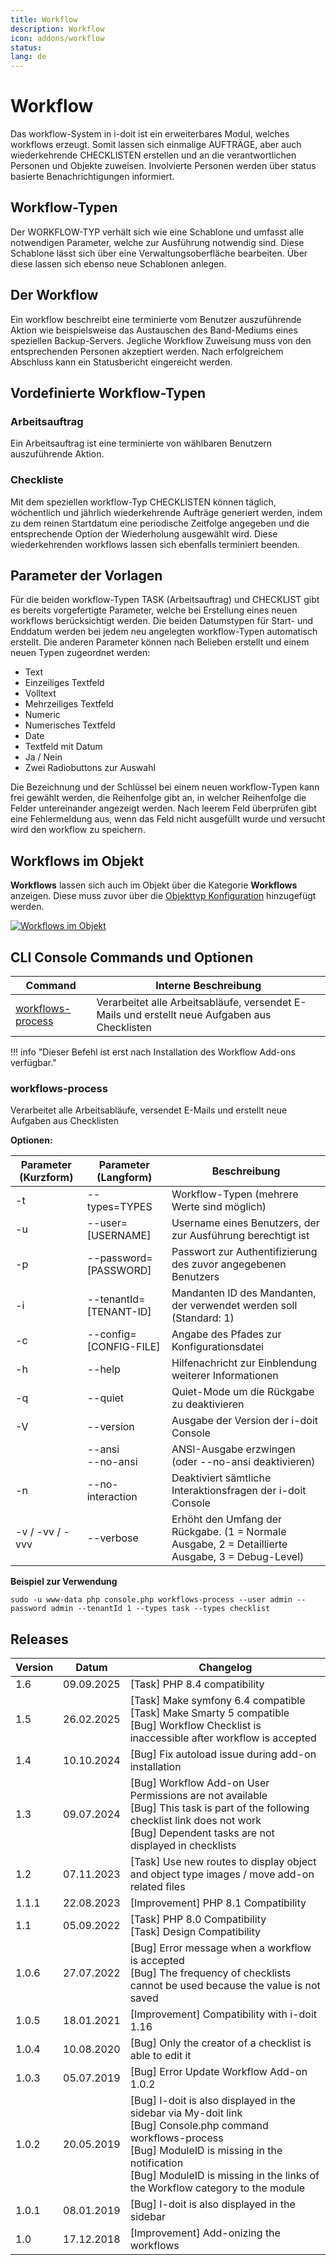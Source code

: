 ```yaml
---
title: Workflow
description: Workflow
icon: addons/workflow
status:
lang: de
---
```


# Workflow

Das workflow-System in i-doit ist ein erweiterbares Modul, welches workflows erzeugt. Somit lassen sich einmalige AUFTRÄGE, aber auch wiederkehrende CHECKLISTEN erstellen und an die verantwortlichen Personen und Objekte zuweisen. Involvierte Personen werden über status basierte Benachrichtigungen informiert.

## Workflow-Typen

Der WORKFLOW-TYP verhält sich wie eine Schablone und umfasst alle notwendigen Parameter, welche zur Ausführung notwendig sind. Diese Schablone lässt sich über eine Verwaltungsoberfläche bearbeiten. Über diese lassen sich ebenso neue Schablonen anlegen.

## Der Workflow

Ein workflow beschreibt eine terminierte vom Benutzer auszuführende Aktion wie beispielsweise das Austauschen des Band-Mediums eines speziellen Backup-Servers. Jegliche Workflow Zuweisung muss von den entsprechenden Personen akzeptiert werden. Nach erfolgreichem Abschluss kann ein Statusbericht eingereicht werden.

## Vordefinierte Workflow-Typen

### Arbeitsauftrag

Ein Arbeitsauftrag ist eine terminierte von wählbaren Benutzern auszuführende Aktion.

### Checkliste

Mit dem speziellen workflow-Typ CHECKLISTEN können täglich, wöchentlich und jährlich wiederkehrende Aufträge generiert werden, indem zu dem reinen Startdatum eine periodische Zeitfolge angegeben und die entsprechende Option der Wiederholung ausgewählt wird. Diese wiederkehrenden workflows lassen sich ebenfalls terminiert beenden.

## Parameter der Vorlagen

Für die beiden workflow-Typen TASK (Arbeitsauftrag) und CHECKLIST gibt es bereits vorgefertigte Parameter, welche bei Erstellung eines neuen workflows berücksichtigt werden. Die beiden Datumstypen für Start- und Enddatum werden bei jedem neu angelegten workflow-Typen automatisch erstellt. Die anderen Parameter können nach Belieben erstellt und einem neuen Typen zugeordnet werden:

*   Text
*   Einzeiliges Textfeld
*   Volltext
*   Mehrzeiliges Textfeld
*   Numeric
*   Numerisches Textfeld
*   Date
*   Textfeld mit Datum
*   Ja / Nein
*   Zwei Radiobuttons zur Auswahl

Die Bezeichnung und der Schlüssel bei einem neuen workflow-Typen kann frei gewählt werden, die Reihenfolge gibt an, in welcher Reihenfolge die Felder untereinander angezeigt werden. Nach leerem Feld überprüfen gibt eine Fehlermeldung aus, wenn das Feld nicht ausgefüllt wurde und versucht wird den workflow zu speichern.

## Workflows im Objekt

**Workflows** lassen sich auch im Objekt über die Kategorie **Workflows** anzeigen. Diese muss zuvor über die [Objekttyp Konfiguration](../grundlagen/zurodnung-von-kategorien-zu-objekttypen.md) hinzugefügt werden.

[![Workflows im Objekt](../assets/images/de/i-doit-add-ons/workflow/1-wf.png)](../assets/images/de/i-doit-add-ons/workflow/1-wf.png)

## CLI Console Commands und Optionen

| Command                                 | Interne Beschreibung                                                                          |
| --------------------------------------- | --------------------------------------------------------------------------------------------- |
| [workflows-process](#workflows-process) | Verarbeitet alle Arbeitsabläufe, versendet E-Mails und erstellt neue Aufgaben aus Checklisten |

!!! info "Dieser Befehl ist erst nach Installation des Workflow Add-ons verfügbar."

### workflows-process

Verarbeitet alle Arbeitsabläufe, versendet E-Mails und erstellt neue Aufgaben aus Checklisten

**Optionen:**

| Parameter (Kurzform) | Parameter (Langform)   | Beschreibung                                                                                     |
| -------------------- | ---------------------- | ------------------------------------------------------------------------------------------------ |
| -t                   | --types=TYPES          | Workflow-Typen (mehrere Werte sind möglich)                                                      |
| -u                   | --user=[USERNAME]      | Username eines Benutzers, der zur Ausführung berechtigt ist                                      |
| -p                   | --password=[PASSWORD]  | Passwort zur Authentifizierung des zuvor angegebenen Benutzers                                   |
| -i                   | --tenantId=[TENANT-ID] | Mandanten ID des Mandanten, der verwendet werden soll (Standard: 1)                              |
| -c                   | --config=[CONFIG-FILE] | Angabe des Pfades zur Konfigurationsdatei                                                        |
| -h                   | --help                 | Hilfenachricht zur Einblendung weiterer Informationen                                            |
| -q                   | --quiet                | Quiet-Mode um die Rückgabe zu deaktivieren                                                       |
| -V                   | --version              | Ausgabe der Version der i-doit Console                                                           |
|                      | --ansi<br>--no-ansi    | ANSI-Ausgabe erzwingen (oder --no-ansi deaktivieren)                                             |
| -n                   | --no-interaction       | Deaktiviert sämtliche Interaktionsfragen der i-doit Console                                      |
| -v / -vv / -vvv      | --verbose              | Erhöht den Umfang der Rückgabe. (1 = Normale Ausgabe, 2 = Detaillierte Ausgabe, 3 = Debug-Level) |

**Beispiel zur Verwendung**

```shell
sudo -u www-data php console.php workflows-process --user admin --password admin --tenantId 1 --types task --types checklist
```

## Releases
<!-- cSpell:disable -->
| Version | Datum      | Changelog                                                                                                                                                                                                                                       |
| ------- | ---------- | ----------------------------------------------------------------------------------------------------------------------------------------------------------------------------------------------------------------------------------------------- |
| 1.6     | 09.09.2025 | [Task] PHP 8.4 compatibility                                                                                                                                                                                                                    |
| 1.5     | 26.02.2025 | [Task] Make symfony 6.4 compatible<br>[Task] Make Smarty 5 compatible<br>[Bug] Workflow Checklist is inaccessible after workflow is accepted                                                                                                    |
| 1.4     | 10.10.2024 | [Bug] Fix autoload issue during add-on installation                                                                                                                                                                                             |
| 1.3     | 09.07.2024 | [Bug] Workflow Add-on User Permissions are not available<br>[Bug] This task is part of the following checklist link does not work<br>[Bug] Dependent tasks are not displayed in checklists                                                      |
| 1.2     | 07.11.2023 | [Task] Use new routes to display object and object type images / move add-on related files                                                                                                                                                      |
| 1.1.1   | 22.08.2023 | [Improvement] PHP 8.1 Compatibility                                                                                                                                                                                                             |
| 1.1     | 05.09.2022 | [Task] PHP 8.0 Compatibility  <br>[Task] Design Compatibility                                                                                                                                                                                   |
| 1.0.6   | 27.07.2022 | [Bug] Error message when a workflow is accepted  <br>[Bug] The frequency of checklists cannot be used because the value is not saved                                                                                                            |
| 1.0.5   | 18.01.2021 | [Improvement] Compatibility with i-doit 1.16                                                                                                                                                                                                    |
| 1.0.4   | 10.08.2020 | [Bug] Only the creator of a checklist is able to edit it                                                                                                                                                                                        |
| 1.0.3   | 05.07.2019 | [Bug] Error Update Workflow Add-on 1.0.2                                                                                                                                                                                                        |
| 1.0.2   | 20.05.2019 | [Bug] I-doit is also displayed in the sidebar via My-doit link<br>[Bug] Console.php command workflows-process<br>[Bug] ModuleID is missing in the notification<br>[Bug] ModuleID is missing in the links of the Workflow category to the module |
| 1.0.1   | 08.01.2019 | [Bug] I-doit is also displayed in the sidebar                                                                                                                                                                                                   |
| 1.0     | 17.12.2018 | [Improvement] Add-onizing the workflows                                                                                                                                                                                                         |
